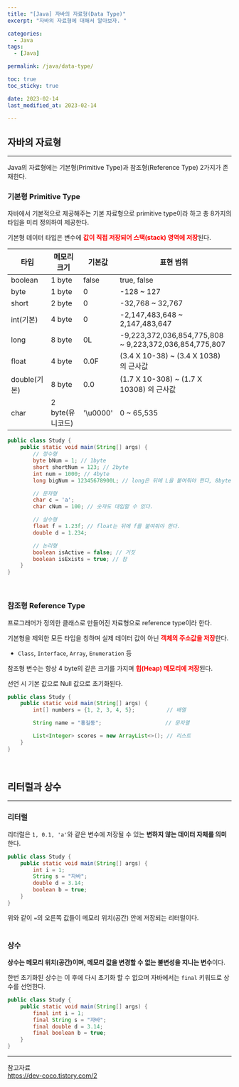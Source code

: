 ```yaml
---
title: "[Java] 자바의 자료형(Data Type)"
excerpt: "자바의 자료형에 대해서 알아보자. "

categories:
  - Java
tags:
  - [Java]

permalink: /java/data-type/

toc: true
toc_sticky: true

date: 2023-02-14
last_modified_at: 2023-02-14

--- 
```


## **자바의 자료형**
<hr />

Java의 자료형에는 기본형(Primitive Type)과 참조형(Reference Type) 2가지가 존재한다.<br>

### **기본형 Primitive Type**

자바에서 기본적으로 제공해주는 기본 자료형으로 primitive type이라 하고 총 8가지의 타입을 미리 정의하여 제공한다.<br>

기본형 데이터 타입은 변수에 <span style="color:red">**값이 직접 저장되어 스택(stack) 영역에 저장**</span>된다.<br>

| 타입 | 메모리 크기 | 기본값  | 표현 범위 |
|---|---|---|---|
| boolean  | 1 byte  | false  | true, false |
| byte     | 1 byte  | 0  | -128 ~ 127 |
| short  | 2 byte  | 0  | -32,768 ~ 32,767 |
| int(기본)  | 4 byte  | 0  | -2,147,483,648 ~ 2,147,483,647  |
| long  | 8 byte  | 0L  | -9,223,372,036,854,775,808 ~ 9,223,372,036,854,775,807 |
| float  | 4 byte  | 0.0F | (3.4 X 10-38) ~ (3.4 X 1038) 의 근사값  |
| double(기본)  | 8 byte | 0.0 |  (1.7 X 10-308) ~ (1.7 X 10308) 의 근사값   |
| char  | 2 byte(유니코드)  | '\u0000' | 0 ~ 65,535 |

``` java
public class Study {
    public static void main(String[] args) {
        // 정수형
        byte bNum = 1; // 1byte
        short shortNum = 123; // 2byte
        int num = 1000; // 4byte
        long bigNum = 12345678900L; // long은 뒤에 L을 붙여줘야 한다, 8byte

        // 문자형
        char c = 'a';
        char cNum = 100; // 숫자도 대입할 수 있다.

        // 실수형
        float f = 1.23f; // float는 뒤에 f를 붙여줘야 한다.
        double d = 1.234;

        // 논리형
        boolean isActive = false; // 거짓
        boolean isExists = true; // 참
    }
}
```
<br>

### **참조형 Reference Type** 

프로그래머가 정의한 클래스로 만들어진 자료형으로 reference type이라 한다.<br>

기본형을 제외한 모든 타입을 칭하며 실제 데이터 값이 아닌 <span style="color:red">**객체의 주소값을 저장**</span>한다.<br>
* `Class`, `Interface`, `Array`, `Enumeration` 등
  
참조형 변수는 항상 4 byte의 같은 크기를 가지며 <span style="color:red">**힙(Heap) 메모리에 저장**</span>된다.<br>

선언 시 기본 값으로 Null 값으로 초기화된다.<br>

``` java
public class Study {
    public static void main(String[] args) {
        int[] numbers = {1, 2, 3, 4, 5};          // 배열

        String name = "홍길동";                    // 문자열

        List<Integer> scores = new ArrayList<>(); // 리스트
    }
}
```
<br>

## **리터럴과 상수**
<hr />

### **리터럴**

리터럴은 `1, 0.1, 'a'`와 같은 변수에 저장될 수 있는 **변하지 않는 데이터 자체를 의미**한다.

``` java
public class Study {
    public static void main(String[] args) {
        int i = 1;
        String s = "자바";
        double d = 3.14;
        boolean b = true;
    }
} 
```

위와 같이 `=`의 오른쪽 값들이 메모리 위치(공간) 안에 저장되는 리터럴이다.<br><br>

### **상수**

**상수는 메모리 위치(공간)이며, 메모리 값을 변경할 수 없는 불변성을 지니는 변수**이다.<br>

한번 초기화된 상수는 이 후에 다시 초기화 할 수 없으며 자바에서는 `final` 키워드로 상수를 선언한다.

``` java
public class Study {
    public static void main(String[] args) {
        final int i = 1;
        final String s = "자바";
        final double d = 3.14;
        final boolean b = true;
    }
}
```
 
<hr />
참고자료<br>
<a href="https://dev-coco.tistory.com/2">https://dev-coco.tistory.com/2</a><br>

